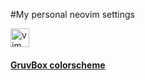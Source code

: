 #My personal neovim settings 

[<img
    alt="vim icon"
    width="30px"
    align="center"
    src="https://www.svgrepo.com/show/354516/vim.svg"
/>][neovim]

[neovim]: "https://neovim.io"

[<h4>GruvBox colorscheme</h4>](https://github.com/morhetz/gruvbox)

